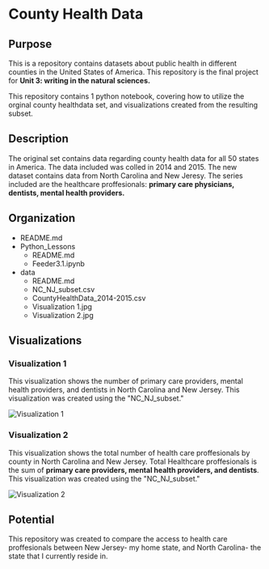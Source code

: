 # County Health Data

## Purpose

This is a repository contains datasets about public health in different counties in the United States of America. This repository is the final project for **Unit 3: writing in the natural sciences.**

This repository contains 1 python notebook, covering how to utilize the orginal county healthdata set, and visualizations created from the resulting subset. 


## Description 

The original set contains data regarding county health data for all 50 states in America. The data included was colled in 2014 and 2015. 
The new dataset contains data from North Carolina and New Jeresy. The series included are the healthcare proffesionals: **primary care physicians, dentists, mental health providers.**


## Organization

* README.md
* Python_Lessons
  * README.md
  * Feeder3.1.ipynb
* data
  * README.md
  * NC_NJ_subset.csv
  * CountyHealthData_2014-2015.csv
  * Visualization 1.jpg
  * Visualization 2.jpg

## Visualizations

### Visualization 1
This visualization shows the number of primary care providers, mental health providers, and dentists in North Carolina and New Jersey. This visualization was created using the "NC_NJ_subset."

![Visualization 1](https://user-images.githubusercontent.com/118193891/202971755-e9d230e8-ee18-465b-b1c3-70e316d95b9c.jpg)

### Visualization 2
This visualization shows the total number of health care proffesionals by county in North Carolina and New Jersey. Total Healthcare proffesionals is the sum of **primary care providers, mental health providers, and dentists**. This visualization was created using the "NC_NJ_subset."

![Visualization 2](https://user-images.githubusercontent.com/118193891/202971816-7687d9a9-2c1d-4915-a7e2-840d31a2ebe6.jpg)


## Potential 

This repository was created to compare the access to health care proffesionals between New Jersey- my home state, and North Carolina- the state that I currently reside in.

